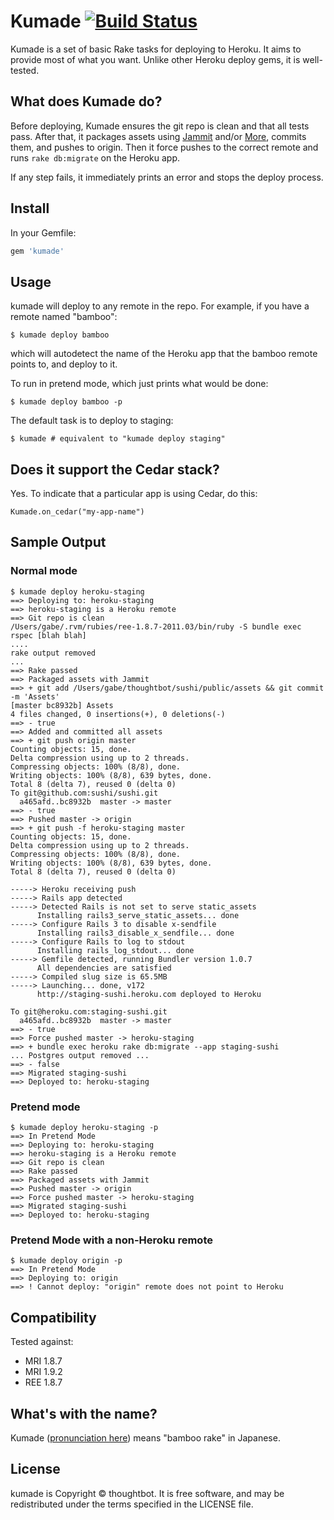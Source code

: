 # Kumade [![Build Status](https://secure.travis-ci.org/thoughtbot/kumade.png)](http://travis-ci.org/thoughtbot/kumade)
Kumade is a set of basic Rake tasks for deploying to Heroku. It aims to
provide most of what you want. Unlike other Heroku deploy gems, it is
well-tested.

## What does Kumade do?
Before deploying, Kumade ensures the git repo is clean and that all tests pass.
After that, it packages assets using
[Jammit](http://documentcloud.github.com/jammit/) and/or
[More](https://github.com/cloudhead/more), commits them, and pushes to origin.
Then it force pushes to the correct remote and runs `rake db:migrate` on the
Heroku app.

If any step fails, it immediately prints an error and stops the deploy
process.

## Install
In your Gemfile:

```ruby
gem 'kumade'
```

## Usage
kumade will deploy to any remote in the repo.
For example, if you have a remote named "bamboo":

    $ kumade deploy bamboo

which will autodetect the name of the Heroku app that the bamboo remote points
to, and deploy to it.

To run in pretend mode, which just prints what would be done:

    $ kumade deploy bamboo -p

The default task is to deploy to staging:

    $ kumade # equivalent to "kumade deploy staging"

## Does it support the Cedar stack?

Yes. To indicate that a particular app is using Cedar, do this:

    Kumade.on_cedar("my-app-name")

## Sample Output

### Normal mode

    $ kumade deploy heroku-staging
    ==> Deploying to: heroku-staging
    ==> heroku-staging is a Heroku remote
    ==> Git repo is clean
    /Users/gabe/.rvm/rubies/ree-1.8.7-2011.03/bin/ruby -S bundle exec rspec [blah blah]
    ....
    rake output removed
    ...
    ==> Rake passed
    ==> Packaged assets with Jammit
    ==> + git add /Users/gabe/thoughtbot/sushi/public/assets && git commit -m 'Assets'
    [master bc8932b] Assets
    4 files changed, 0 insertions(+), 0 deletions(-)
    ==> - true
    ==> Added and committed all assets
    ==> + git push origin master
    Counting objects: 15, done.
    Delta compression using up to 2 threads.
    Compressing objects: 100% (8/8), done.
    Writing objects: 100% (8/8), 639 bytes, done.
    Total 8 (delta 7), reused 0 (delta 0)
    To git@github.com:sushi/sushi.git
      a465afd..bc8932b  master -> master
    ==> - true
    ==> Pushed master -> origin
    ==> + git push -f heroku-staging master
    Counting objects: 15, done.
    Delta compression using up to 2 threads.
    Compressing objects: 100% (8/8), done.
    Writing objects: 100% (8/8), 639 bytes, done.
    Total 8 (delta 7), reused 0 (delta 0)

    -----> Heroku receiving push
    -----> Rails app detected
    -----> Detected Rails is not set to serve static_assets
          Installing rails3_serve_static_assets... done
    -----> Configure Rails 3 to disable x-sendfile
          Installing rails3_disable_x_sendfile... done
    -----> Configure Rails to log to stdout
          Installing rails_log_stdout... done
    -----> Gemfile detected, running Bundler version 1.0.7
          All dependencies are satisfied
    -----> Compiled slug size is 65.5MB
    -----> Launching... done, v172
          http://staging-sushi.heroku.com deployed to Heroku

    To git@heroku.com:staging-sushi.git
      a465afd..bc8932b  master -> master
    ==> - true
    ==> Force pushed master -> heroku-staging
    ==> + bundle exec heroku rake db:migrate --app staging-sushi
    ... Postgres output removed ...
    ==> - false
    ==> Migrated staging-sushi
    ==> Deployed to: heroku-staging

### Pretend mode

    $ kumade deploy heroku-staging -p
    ==> In Pretend Mode
    ==> Deploying to: heroku-staging
    ==> heroku-staging is a Heroku remote
    ==> Git repo is clean
    ==> Rake passed
    ==> Packaged assets with Jammit
    ==> Pushed master -> origin
    ==> Force pushed master -> heroku-staging
    ==> Migrated staging-sushi
    ==> Deployed to: heroku-staging

### Pretend Mode with a non-Heroku remote

    $ kumade deploy origin -p
    ==> In Pretend Mode
    ==> Deploying to: origin
    ==> ! Cannot deploy: "origin" remote does not point to Heroku

## Compatibility

Tested against:

* MRI 1.8.7
* MRI 1.9.2
* REE 1.8.7

## What's with the name?

Kumade ([pronunciation here](http://translate.google.com/#ja|en|熊手)) means
"bamboo rake" in Japanese.

## License

kumade is Copyright © thoughtbot. It is free software, and may be redistributed under the terms specified in the LICENSE file.
